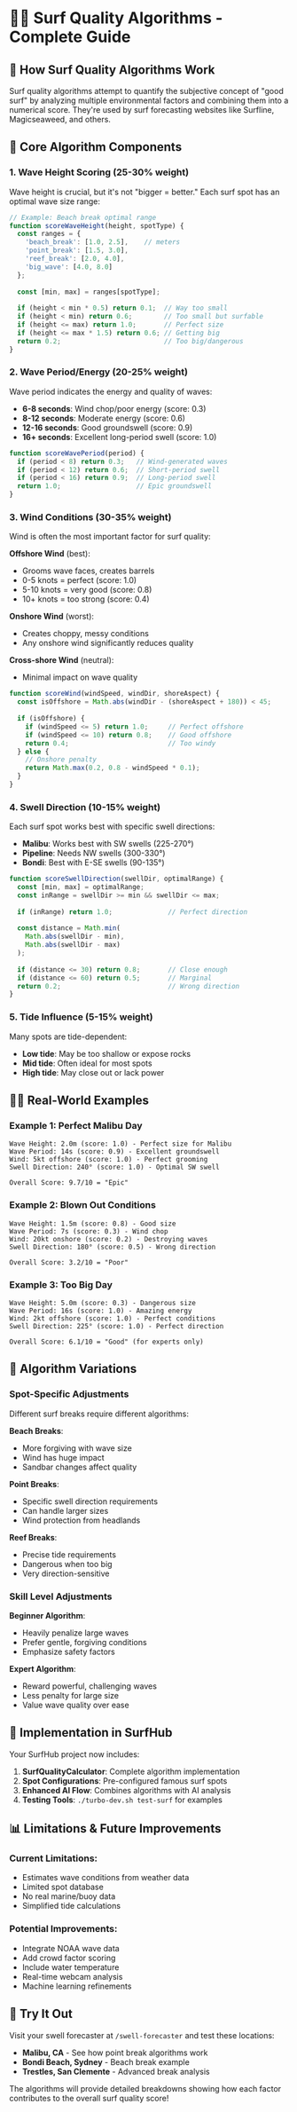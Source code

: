 # 🏄‍♂️ Surf Quality Algorithms - Complete Guide

## 🌊 **How Surf Quality Algorithms Work**

Surf quality algorithms attempt to quantify the subjective concept of "good surf" by analyzing multiple environmental factors and combining them into a numerical score. They're used by surf forecasting websites like Surfline, Magicseaweed, and others.

## 🧮 **Core Algorithm Components**

### **1. Wave Height Scoring (25-30% weight)**

Wave height is crucial, but it's not "bigger = better." Each surf spot has an optimal wave size range:

```javascript
// Example: Beach break optimal range
function scoreWaveHeight(height, spotType) {
  const ranges = {
    'beach_break': [1.0, 2.5],    // meters
    'point_break': [1.5, 3.0],
    'reef_break': [2.0, 4.0],
    'big_wave': [4.0, 8.0]
  };
  
  const [min, max] = ranges[spotType];
  
  if (height < min * 0.5) return 0.1;  // Way too small
  if (height < min) return 0.6;        // Too small but surfable
  if (height <= max) return 1.0;       // Perfect size
  if (height <= max * 1.5) return 0.6; // Getting big
  return 0.2;                          // Too big/dangerous
}
```

### **2. Wave Period/Energy (20-25% weight)**

Wave period indicates the energy and quality of waves:

- **6-8 seconds**: Wind chop/poor energy (score: 0.3)
- **8-12 seconds**: Moderate energy (score: 0.6) 
- **12-16 seconds**: Good groundswell (score: 0.9)
- **16+ seconds**: Excellent long-period swell (score: 1.0)

```javascript
function scoreWavePeriod(period) {
  if (period < 8) return 0.3;   // Wind-generated waves
  if (period < 12) return 0.6;  // Short-period swell
  if (period < 16) return 0.9;  // Long-period swell
  return 1.0;                   // Epic groundswell
}
```

### **3. Wind Conditions (30-35% weight)**

Wind is often the most important factor for surf quality:

**Offshore Wind** (best):
- Grooms wave faces, creates barrels
- 0-5 knots = perfect (score: 1.0)
- 5-10 knots = very good (score: 0.8)
- 10+ knots = too strong (score: 0.4)

**Onshore Wind** (worst):
- Creates choppy, messy conditions
- Any onshore wind significantly reduces quality

**Cross-shore Wind** (neutral):
- Minimal impact on wave quality

```javascript
function scoreWind(windSpeed, windDir, shoreAspect) {
  const isOffshore = Math.abs(windDir - (shoreAspect + 180)) < 45;
  
  if (isOffshore) {
    if (windSpeed <= 5) return 1.0;     // Perfect offshore
    if (windSpeed <= 10) return 0.8;    // Good offshore
    return 0.4;                         // Too windy
  } else {
    // Onshore penalty
    return Math.max(0.2, 0.8 - windSpeed * 0.1);
  }
}
```

### **4. Swell Direction (10-15% weight)**

Each surf spot works best with specific swell directions:

- **Malibu**: Works best with SW swells (225-270°)
- **Pipeline**: Needs NW swells (300-330°)
- **Bondi**: Best with E-SE swells (90-135°)

```javascript
function scoreSwellDirection(swellDir, optimalRange) {
  const [min, max] = optimalRange;
  const inRange = swellDir >= min && swellDir <= max;
  
  if (inRange) return 1.0;              // Perfect direction
  
  const distance = Math.min(
    Math.abs(swellDir - min),
    Math.abs(swellDir - max)
  );
  
  if (distance <= 30) return 0.8;       // Close enough
  if (distance <= 60) return 0.5;       // Marginal
  return 0.2;                           // Wrong direction
}
```

### **5. Tide Influence (5-15% weight)**

Many spots are tide-dependent:

- **Low tide**: May be too shallow or expose rocks
- **Mid tide**: Often ideal for most spots
- **High tide**: May close out or lack power

## 🏄‍♂️ **Real-World Examples**

### **Example 1: Perfect Malibu Day**
```
Wave Height: 2.0m (score: 1.0) - Perfect size for Malibu
Wave Period: 14s (score: 0.9) - Excellent groundswell  
Wind: 5kt offshore (score: 1.0) - Perfect grooming
Swell Direction: 240° (score: 1.0) - Optimal SW swell

Overall Score: 9.7/10 = "Epic"
```

### **Example 2: Blown Out Conditions**
```
Wave Height: 1.5m (score: 0.8) - Good size
Wave Period: 7s (score: 0.3) - Wind chop
Wind: 20kt onshore (score: 0.2) - Destroying waves
Swell Direction: 180° (score: 0.5) - Wrong direction

Overall Score: 3.2/10 = "Poor"
```

### **Example 3: Too Big Day**
```
Wave Height: 5.0m (score: 0.3) - Dangerous size
Wave Period: 16s (score: 1.0) - Amazing energy
Wind: 2kt offshore (score: 1.0) - Perfect conditions
Swell Direction: 225° (score: 1.0) - Perfect direction

Overall Score: 6.1/10 = "Good" (for experts only)
```

## 🎯 **Algorithm Variations**

### **Spot-Specific Adjustments**

Different surf breaks require different algorithms:

**Beach Breaks**:
- More forgiving with wave size
- Wind has huge impact
- Sandbar changes affect quality

**Point Breaks**:
- Specific swell direction requirements
- Can handle larger sizes
- Wind protection from headlands

**Reef Breaks**:
- Precise tide requirements
- Dangerous when too big
- Very direction-sensitive

### **Skill Level Adjustments**

**Beginner Algorithm**:
- Heavily penalize large waves
- Prefer gentle, forgiving conditions
- Emphasize safety factors

**Expert Algorithm**:
- Reward powerful, challenging waves
- Less penalty for large size
- Value wave quality over ease

## 🔧 **Implementation in SurfHub**

Your SurfHub project now includes:

1. **SurfQualityCalculator**: Complete algorithm implementation
2. **Spot Configurations**: Pre-configured famous surf spots
3. **Enhanced AI Flow**: Combines algorithms with AI analysis
4. **Testing Tools**: `./turbo-dev.sh test-surf` for examples

## 📊 **Limitations & Future Improvements**

### **Current Limitations**:
- Estimates wave conditions from weather data
- Limited spot database
- No real marine/buoy data
- Simplified tide calculations

### **Potential Improvements**:
- Integrate NOAA wave data
- Add crowd factor scoring
- Include water temperature
- Real-time webcam analysis
- Machine learning refinements

## 🌊 **Try It Out**

Visit your swell forecaster at `/swell-forecaster` and test these locations:
- **Malibu, CA** - See how point break algorithms work
- **Bondi Beach, Sydney** - Beach break example
- **Trestles, San Clemente** - Advanced break analysis

The algorithms will provide detailed breakdowns showing how each factor contributes to the overall surf quality score!
